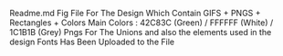 Readme.md
Fig File For The Design Which Contain GIFS + PNGS + Rectangles + Colors
Main Colors : 42C83C (Green) / FFFFFF (White) / 1C1B1B (Grey)
Pngs For The Unions and also the elements used in the design
Fonts Has Been Uploaded to the File
